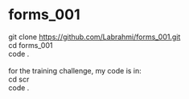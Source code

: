 # forms_001

git clone https://github.com/Labrahmi/forms_001.git <br>
cd forms_001 <br>
code . <br>
<br>
for the training challenge, my code is in: <br>
cd scr <br>
code . <br>
